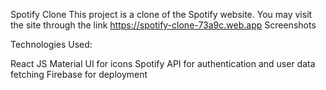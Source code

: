 Spotify Clone
This project is a clone of the Spotify website. You may visit the site through the link https://spotify-clone-73a9c.web.app
Screenshots

Technologies Used:

React JS
Material UI for icons
Spotify API for authentication and user data fetching
Firebase for deployment

